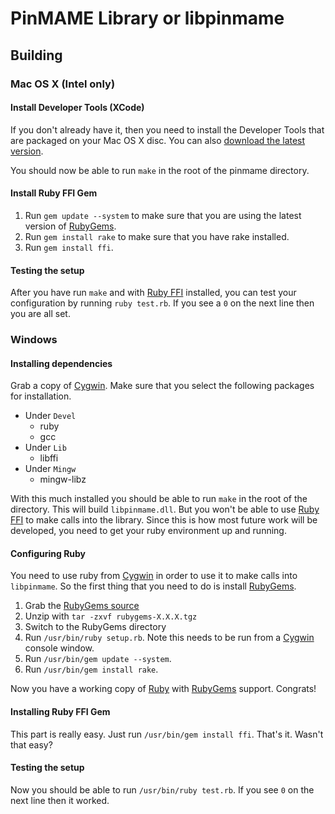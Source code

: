# PinMAME Library or libpinmame

## Building

### Mac OS X (Intel only)

#### Install Developer Tools (XCode)

If you don't already have it, then you need to install the Developer Tools that are packaged on your Mac OS X disc. You can also [download the latest version](http://developer.apple.com/technology/xcode.html).

You should now be able to run `make` in the root of the pinmame directory.

#### Install Ruby FFI Gem

1. Run `gem update --system` to make sure that you are using the latest version of [RubyGems](http://rubygems.org).
2. Run `gem install rake` to make sure that you have rake installed.
3. Run `gem install ffi`.

#### Testing the setup

After you have run `make` and with [Ruby FFI](http://kenai.com/projects/ruby-ffi) installed, you can test your configuration by running `ruby test.rb`. If you see a `0` on the next line then you are all set.

### Windows

#### Installing dependencies

Grab a copy of [Cygwin](http://www.cygwin.com). Make sure that you select the following packages for installation.

* Under `Devel`
  * ruby
  * gcc
* Under `Lib`
  * libffi
* Under `Mingw`
  * mingw-libz

With this much installed you should be able to run `make` in the root of the directory. This will build `libpinmame.dll`. But you won't be able to use [Ruby FFI](http://kenai.com/projects/ruby-ffi) to make calls into the library. Since this is how most future work will be developed, you need to get your ruby environment up and running.

#### Configuring Ruby
 
You need to use ruby from [Cygwin](http://www.cygwin.com) in order to use it to make calls into `libpinmame`. So the first thing that you need to do is install [RubyGems](http://rubygems.org/).

1. Grab the [RubyGems source](http://rubyforge.org/frs/?group_id=126)
2. Unzip with `tar -zxvf rubygems-X.X.X.tgz`
3. Switch to the RubyGems directory
4. Run `/usr/bin/ruby setup.rb`. Note this needs to be run from a [Cygwin](http://www.cygwin.com) console window.
5. Run `/usr/bin/gem update --system`.
6. Run `/usr/bin/gem install rake`.

Now you have a working copy of [Ruby](http://www.ruby-lang.org) with [RubyGems](http://rubygems.org/) support. Congrats!

#### Installing Ruby FFI Gem

This part is really easy. Just run `/usr/bin/gem install ffi`. That's it. Wasn't that easy?

#### Testing the setup

Now you should be able to run `/usr/bin/ruby test.rb`. If you see `0` on the next line then it worked.
